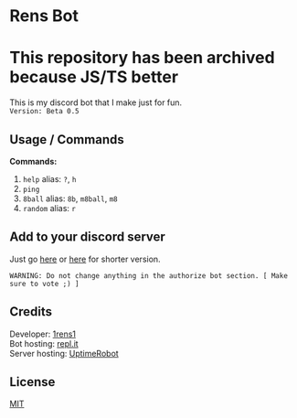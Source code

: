# Rens Bot
# This repository has been archived because JS/TS better

This is my discord bot that I make just for fun.<br>
`Version: Beta 0.5`

## Usage / Commands

__Commands:__
1. `help` alias: `?`, `h`
2. `ping`
3. `8ball` alias: `8b`, `m8ball`, `m8`
4. `random` alias: `r`

## Add to your discord server
Just go [here](https://top.gg/bot/788673199956688906) or [here](https://discord.com/api/oauth2/authorize?client_id=788673199956688906&permissions=8&scope=bot) for shorter version.

```WARNING: Do not change anything in the authorize bot section. [ Make sure to vote ;) ]```

## Credits
Developer: [1rens1](https://github.com/1rens1/)<br>
Bot hosting: [repl.it](https://repl.it/)<br>
Server hosting: [UptimeRobot](https://uptimerobot.com)

## License
[MIT](https://github.com/1rens1/RensBot/blob/main/LICENSE/)
